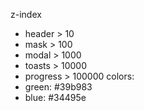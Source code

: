 z-index
  - header > 10
  - mask > 100
  - modal > 1000
  - toasts > 10000
  - progress > 100000
colors:
  - green: #39b983
  - blue: #34495e
